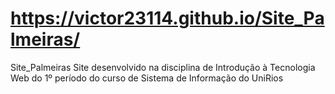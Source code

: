 # https://victor23114.github.io/Site_Palmeiras/
 Site_Palmeiras
Site desenvolvido na disciplina de Introdução à Tecnologia Web do 1º período do curso de Sistema de Informação do UniRios 
